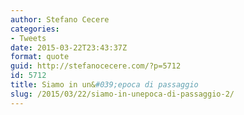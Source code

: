 ```yaml
---
author: Stefano Cecere
categories:
- Tweets
date: 2015-03-22T23:43:37Z
format: quote
guid: http://stefanocecere.com/?p=5712
id: 5712
title: Siamo in un&#039;epoca di passaggio
slug: /2015/03/22/siamo-in-unepoca-di-passaggio-2/
---
```


